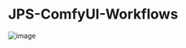 # JPS-ComfyUI-Workflows

![image](https://github.com/JPS-GER/JPS-ComfyUI-Workflows/assets/142158778/88ff5603-5b51-4668-abed-9aefc6b42f08)
